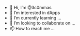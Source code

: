- 👋 Hi, I’m @3c0mmas
- 👀 I’m interested in dApps 
- 🌱 I’m currently learning ...
- 💞️ I’m looking to collaborate on ...   
- 📫 How to reach me ... 

<!---
3c0mmas/3c0mmas is a ✨ special ✨ repository because its `README.md` (this file) appears on your GitHub profile.
You can click the Preview link to take a look at your changes.
--->
